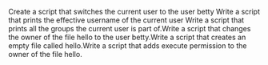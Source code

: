 Create a script that switches the current user to the user betty
Write a script that prints the effective username of the current user
Write a script that prints all the groups the current user is part of.Write a script that changes the owner of the file hello to the user betty.Write a script that creates an empty file called hello.Write a script that adds execute permission to the owner of the file hello.
